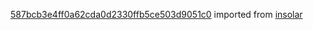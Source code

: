 [587bcb3e4ff0a62cda0d2330ffb5ce503d9051c0](https://github.com/insolar/insolar/commit/587bcb3e4ff0a62cda0d2330ffb5ce503d9051c0) imported from [insolar](https://github.com/insolar/insolar)
